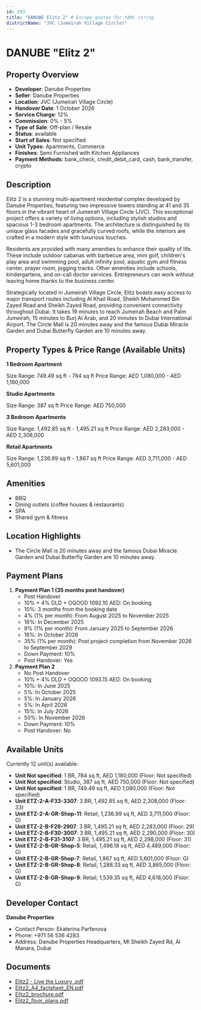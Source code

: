 ```yaml
---
id: 293
title: "DANUBE Elitz 2" # Escape quotes for YAML string
districtName: "JVC (Jumeirah Village Circle)"
---
```


# DANUBE "Elitz 2"

## Property Overview
- **Developer**: Danube Properties
- **Seller**: Danube Properties
- **Location**: JVC (Jumeirah Village Circle)
- **Handover Date**: 1 October 2026
- **Service Charge**: 12%
- **Commission**: 0% - 5%
- **Type of Sale**: Off-plan / Resale
- **Status**: available
- **Start of Sales**: Not specified
- **Unit Types**: Apartments, Commerce
- **Finishes**: Semi Furnished with Kitchen Appliances
- **Payment Methods**: bank_check, credit_debit_card, cash, bank_transfer, crypto

## Description
Elitz 2 is a stunning multi-apartment residential complex developed by Danube Properties, featuring two impressive towers standing at 41 and 35 floors in the vibrant heart of Jumeirah Village Circle (JVC). This exceptional project offers a variety of living options, including stylish studios and spacious 1-3 bedroom apartments. The architecture is distinguished by its unique glass facades and gracefully curved roofs, while the interiors are crafted in a modern style with luxurious touches.

Residents are provided with many amenities to enhance their quality of life. These include outdoor cabanas with barbecue area, mini golf, children's play area and swimming pool, adult infinity pool, aquatic gym and fitness center, prayer room, jogging tracks. Other amenities include schools, kindergartens, and on-call doctor services. Entrepreneurs can work without leaving home thanks to the business center.

Strategically located in Jumeirah Village Circle, Elitz boasts easy access to major transport routes including Al Khail Road, Sheikh Mohammed Bin Zayed Road and Sheikh Zayed Road, providing convenient connectivity throughout Dubai. It takes 19 minutes to reach Jumeirah Beach and Palm Jumeirah, 15 minutes to Burj Al Arab, and 20 minutes to Dubai International Airport. The Circle Mall is 20 minutes away and the famous Dubai Miracle Garden and Dubai Butterfly Garden are 10 minutes away.

## Property Types & Price Range (Available Units)
**1 Bedroom Apartment**

Size Range: 749.49 sq ft - 784 sq ft
Price Range: AED 1,080,000 - AED 1,180,000

**Studio Apartments**

Size Range: 387 sq ft
Price Range: AED 750,000

**3 Bedroom Apartments**

Size Range: 1,492.85 sq ft - 1,495.21 sq ft
Price Range: AED 2,283,000 - AED 2,308,000

**Retail Apartments**

Size Range: 1,236.99 sq ft - 1,867 sq ft
Price Range: AED 3,711,000 - AED 5,601,000

## Amenities
- BBQ
- Dining outlets  (coffee houses & restaurants)
- SPA
- Shared gym & fitness

## Location Highlights
- The Circle Mall is 20 minutes away and the famous Dubai Miracle Garden and Dubai Butterfly Garden are 10 minutes away.

## Payment Plans
1. **Payment Plan 1 (35 months post handover)**
   - Post Handover
   - 10% + 4% DLD + OQOOD 1092.10 AED: On booking
   - 10%: 3 months from the booking date
   - 4% (1% per month): From August 2025 to November 2025
   - 16%: In December 2025
   - 9% (1% per month): From January 2025 to September 2026
   - 16%: In October 2026
   - 35% (1% per month): Post project completion from November 2026 to September 2029
   - Down Payment: 10%
   - Post Handover: Yes
2. **Payment Plan 2**
   - No Post Handover
   - 10% + 4% DLD + OQOOD 1093.15 AED: On booking
   - 10%: In June 2025
   - 5%: In October 2025
   - 5%: In January 2026
   - 5%: In April 2026
   - 15%: In July 2026
   - 50%: In November 2026
   - Down Payment: 10%
   - Post Handover: No

## Available Units
Currently 12 unit(s) available:
- **Unit Not specified**: 1 BR, 784 sq ft, AED 1,180,000 (Floor: Not specified)
- **Unit Not specified**: Studio, 387 sq ft, AED 750,000 (Floor: Not specified)
- **Unit Not specified**: 1 BR, 749.49 sq ft, AED 1,080,000 (Floor: Not specified)
- **Unit ETZ-2-A-F33-3307**: 3 BR, 1,492.85 sq ft, AED 2,308,000 (Floor: 33)
- **Unit ETZ-2-A-GR-Shop-11**: Retail, 1,236.99 sq ft, AED 3,711,000 (Floor: G)
- **Unit ETZ-2-B-F29-2907**: 3 BR, 1,495.21 sq ft, AED 2,283,000 (Floor: 29)
- **Unit ETZ-2-B-F30-3007**: 3 BR, 1,495.21 sq ft, AED 2,290,000 (Floor: 30)
- **Unit ETZ-2-B-F31-3107**: 3 BR, 1,495.21 sq ft, AED 2,298,000 (Floor: 31)
- **Unit ETZ-2-B-GR-Shop-5**: Retail, 1,496.18 sq ft, AED 4,489,000 (Floor: G)
- **Unit ETZ-2-B-GR-Shop-7**: Retail, 1,867 sq ft, AED 5,601,000 (Floor: G)
- **Unit ETZ-2-B-GR-Shop-8**: Retail, 1,288.33 sq ft, AED 3,865,000 (Floor: G)
- **Unit ETZ-2-B-GR-Shop-9**: Retail, 1,539.35 sq ft, AED 4,618,000 (Floor: G)

## Developer Contact
**Danube Properties**
- Contact Person: Ekaterina Parfenova
- Phone: +971 56 536 4283
- Address: Danube Properties Headquarters, Ml Sheikh Zayed Rd, Al Manara, Dubai

## Documents
- [Elitz2 - Live the Luxury .pdf](https://cdn.geniemap.net/2023/06/25/ipPDNWslvNlBqzmRrBMGStzUJPvgttevtZol3yAo.pdf)
- [Elitz2_A4_factsheet_EN.pdf](https://cdn.geniemap.net/2023/06/25/w50Gp2aJV8dOQE8wstjA7UGz52RjVRuhz8vAcMdR.pdf)
- [Elitz2_brochure.pdf](https://cdn.geniemap.net/2023/06/25/sY0dBQeyO1K17Isjp4arQnaNVNWUyYbJDv8hNCt4.pdf)
- [Elitz2_floor_plans.pdf](https://cdn.geniemap.net/2023/08/02/rMl5nhJ4oXpXrE37ZszND9qoMv8kAbS0Ye0sNxjG.pdf)
